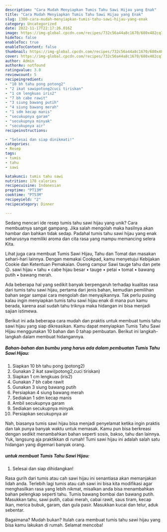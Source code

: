 ```yaml
---
description: "Cara Mudah Menyiapkan Tumis Tahu Sawi Hijau yang Enak"
title: "Cara Mudah Menyiapkan Tumis Tahu Sawi Hijau yang Enak"
slug: 1300-cara-mudah-menyiapkan-tumis-tahu-sawi-hijau-yang-enak
category: Uncategorized
date: 2022-11-17T22:17:26.016Z
image: https://img-global.cpcdn.com/recipes/732c56a44a8c1670/680x482cq70/tumis-tahu-sawi-hijau-foto-resep-utama.jpg
hideToc: false
enableToc: true
enableTocContent: false
thumbnail: https://img-global.cpcdn.com/recipes/732c56a44a8c1670/680x482cq70/tumis-tahu-sawi-hijau-foto-resep-utama.jpg
cover: https://img-global.cpcdn.com/recipes/732c56a44a8c1670/680x482cq70/tumis-tahu-sawi-hijau-foto-resep-utama.jpg
author: Admin
authorAv: notfound
ratingvalue: 3.8
reviewcount: 5
recipeingredient:
- "10 bh tahu pong potong2"
- "2 ikat sawipotong2cuci tiriskan"
- "1 cm lengkuas iris2"
- "7 bh cabe rawit"
- "3 siung bawang putih"
- "4 siung bawang merah"
- "1 sdm kecap manis"
- "secukupnya garam"
- "secukupnya minyak"
- "secukupnya air"
recipeinstructions:

- "Selesai dan siap dinikmati!"
categories:
- Resep
tags:
- tumis
- tahu
- sawi

katakunci: tumis tahu sawi 
nutrition: 178 calories
recipecuisine: Indonesian
preptime: "PT13M"
cooktime: "PT53M"
recipeyield: "2"
recipecategory: Dinner

---
```





Sedang mencari ide resep tumis tahu sawi hijau yang unik? Cara membuatnya sangat gampang. Jika salah mengolah maka hasilnya akan hambar dan bahkan tidak sedap. Padahal tumis tahu sawi hijau yang enak seharusnya memiliki aroma dan cita rasa yang mampu memancing selera Kita.





Lihat juga cara membuat Tumis Sawi Hijau, Tahu dan Tomat dan masakan sehari-hari lainnya. Dengan memakai Cookpad, kamu menyetujui Kebijakan Cookie dan Ketentuan Pemakaian. Oseng campur Sawi tauge tahu dan pete😉. sawi hijau • tahu • cabe hijau besar • tauge • petai • tomat • bawang putih • bawang merah.

Ada beberapa hal yang sedikit banyak berpengaruh terhadap kualitas rasa dari tumis tahu sawi hijau, pertama dari jenis bahan, kemudian pemilihan bahan segar sampai cara mengolah dan menyajikannya. Tak perlu pusing kalau ingin menyiapkan tumis tahu sawi hijau enak di mana pun kamu berada, karena asal sudah tahu triknya maka hidangan ini bisa menjadi sajian istimewa.






Berikut ini ada beberapa cara mudah dan praktis untuk membuat tumis tahu sawi hijau yang siap dikreasikan. Kamu dapat menyiapkan Tumis Tahu Sawi Hijau menggunakan 10 bahan dan 0 tahap pembuatan. Berikut ini langkah-langkah dalam membuat hidangannya.

<!--inarticleads1-->

##### Bahan-bahan dan bumbu yang harus ada dalam pembuatan Tumis Tahu Sawi Hijau:

1. Siapkan 10 bh tahu pong (potong2)
1. Gunakan 2 ikat sawi(potong2,cuci tiriskan)
1. Siapkan 1 cm lengkuas (iris2)
1. Gunakan 7 bh cabe rawit
1. Gunakan 3 siung bawang putih
1. Persiapkan 4 siung bawang merah
1. Sediakan 1 sdm kecap manis
1. Ambil secukupnya garam
1. Sediakan secukupnya minyak
1. Persiapkan secukupnya air


Nah, biasanya tumis sawi hijau bisa menjadi penyelamat ketika ingin praktis dan tak punya banyak waktu untuk memasak. Kamu pun bisa berkreasi dengan sedikit menambahkan bahan seperti sosis, bakso, tahu dan lainnya. Yuk, langsung aja praktikkan di rumah! Tumi sawi hijau ini adalah salah satu hidangan yang digemari banyak orang. 

<!--inarticleads2-->

#####  untuk membuat Tumis Tahu Sawi Hijau:


1. Selesai dan siap dihidangkan!

Rasa gurih dari tumis atau cah sawi hijau ini senantiasa akan memanjakan lidah anda. Terlebih lagi tumis atau cah sawi ini bisa kita modifikasi agar menghasilkan rasa yang lebih nikmat, misalkan anda bisa menambahkan bahan pelengkap seperti tahu. Tumis bawang bombai dan bawang putih. Masukkan tahu, sawi putih, cabai merah, cabai rawit, saus tiram, kecap ikan, merica bubuk, garam, dan gula pasir. Masukkan kucai dan telur, aduk sebentar. 

Bagaimana? Mudah bukan? Itulah cara membuat tumis tahu sawi hijau yang bisa kamu lakukan di rumah. Selamat mencoba!
